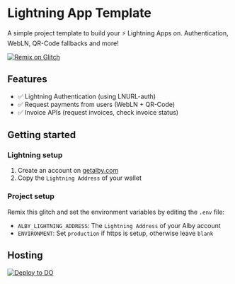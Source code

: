 # Lightning App Template

A simple project template to build your ⚡ Lightning Apps on. Authentication, WebLN, QR-Code fallbacks and more! 

[![Remix on Glitch](https://cdn.glitch.com/2703baf2-b643-4da7-ab91-7ee2a2d00b5b%2Fremix-button.svg)](https://glitch.com/edit/#!/import/github/reneaaron/lapp-template)

## Features

 - ✅ Lightning Authentication (using LNURL-auth)
 - ✅ Request payments from users (WebLN + QR-Code)
 - ✅ Invoice APIs (request invoices, check invoice status)

## Getting started

### Lightning setup

1. Create an account on [getalby.com](https://getalby.com) 
1. Copy the `Lightning Address` of your wallet

### Project setup

Remix this glitch and set the environment variables by editing the `.env` file:

- `ALBY_LIGHTNING_ADDRESS`: The `Lightning Address` of your Alby account
- `ENVIRONMENT`: Set `production` if https is setup, otherwise leave `blank`

## Hosting

[![Deploy to DO](https://www.deploytodo.com/do-btn-blue.svg)](https://cloud.digitalocean.com/apps/new?repo=https://github.com/reneaaron/lapp-template/tree/master&refcode=42dd69fa9253)
